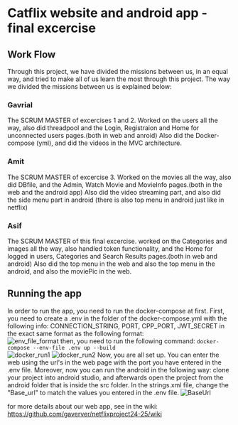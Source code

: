 # Catflix website and android app - final excercise

## Work Flow
Through this project, we have divided the missions between us, in an equal way, and tried to make all of us learn the most through this project.
The way we divided the missions between us is explained below:
### Gavrial
The SCRUM MASTER of excercises 1 and 2.
Worked on the users all the way, also did threadpool and the Login, Registraion and Home for unconnected users pages.(both in web and anroid)
Also did the Docker-compose (yml), and did the videos in the MVC architecture.
### Amit
The SCRUM MASTER of excercise 3.
Worked on the movies all the way, also did DBfile, and the Admin, Watch Movie and MovieInfo pages.(both in the web and the android app)
Also did the video streaming part, and also did the side menu part in android (there is also top menu in android just like in netflix)
### Asif
The SCRUM MASTER of this final excercise.
worked on the Categories and images all the way, also handled token functionality, and the Home for logged in users, Categories and Search Results pages.(both in web and android)
Also did the top menu in the web and also the top menu in the android, and also the moviePic in the web.
## Running the app
In order to run the app, you need to run the docker-compose at first. First, you need to create a .env in the folder of the docker-compose.yml with the following info: CONNECTION_STRING, PORT, CPP_PORT, JWT_SECRET in the exact same format as the following format:  
![env_file_format](https://github.com/user-attachments/assets/f4b540f6-3770-404c-876a-f854d15116e1)
then, you need to run the following command:
`docker-compose --env-file .env up --build`  
![docker_run1](https://github.com/user-attachments/assets/67f16ff3-0c69-41f6-b318-804d62b1783a)
![docker_run2](https://github.com/user-attachments/assets/7338d08c-b131-441a-b352-b7860d27d96f)
Now, you are all set up. You can enter the web using the url's in the web page with the port you have entered in the .env file. Moreover, now you can run the android in the following way: 
clone your project into android studio, and afterwards open the project from the android folder that is inside the src folder.
In the strings.xml file, change the "Base_url" to match the values you entered in the .env file.
![BaseUrl](https://github.com/user-attachments/assets/0143c48a-29e9-4375-a1ac-859efa69c50f)

for more details about our web app, see in the wiki: https://github.com/gaverver/netflixproject24-25/wiki












